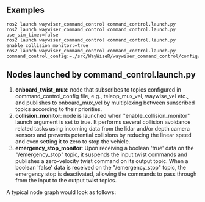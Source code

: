 ## Examples

    ros2 launch waywiser_command_control command_control.launch.py
    ros2 launch waywiser_command_control command_control.launch.py use_sim_time:=false
    ros2 launch waywiser_command_control command_control.launch.py enable_collision_monitor:=true
    ros2 launch waywiser_command_control command_control.launch.py command_control_config:=./src/WayWiseR/waywiser_command_control/config/command_control.yaml

## Nodes launched by command_control.launch.py

1. **onboard_twist_mux**: node that subscribes to topics configured in command_control_config file, e.g., teleop_mux_vel, waywise_vel etc., and publishes to onboard_mux_vel by multiplexing between sunscribed topics according to their priorities.
2. **collision_monitor**: node is launched when "enable_collision_monitor" launch argument is set to true. It performs several collision avoidance related tasks using incoming data from the lidar and/or depth camera sensors and prevents potential collisions by reducing the linear speed and even setting it to zero to stop the vehicle.
3. **emergency_stop_monitor**: Upon receiving a boolean 'true' data on the "/emergency_stop" topic, it suspends the input twist commands and publishes a zero-velocity twist command on its output topic. When a boolean 'false' data is received on the "/emergency_stop" topic, the emergency stop is deactivated, allowing the commands to pass through from the input to the output twist topics.

A typical node graph would look as follows:
